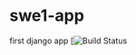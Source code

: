 # swe1-app
first django app
[![Build Status](https://app.travis-ci.com/kevin949373048/swe1-app.svg?branch=main)
